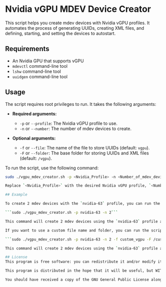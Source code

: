 # Nvidia vGPU MDEV Device Creator

This script helps you create mdev devices with Nvidia vGPU profiles. It automates the process of generating UUIDs, creating XML files, and defining, starting, and setting the devices to autostart.

## Requirements

* An Nvidia GPU that supports vGPU
* `mdevctl` command-line tool
* `lshw` command-line tool
* `uuidgen` command-line tool

## Usage

The script requires root privileges to run. It takes the following arguments:

* **Required arguments:**
  * `-p` or `--profile`: The Nvidia vGPU profile to use.
  * `-n` or `--number`: The number of mdev devices to create.

* **Optional arguments:**
  * `-f` or `--file`: The name of the file to store UUIDs (default: `vgpu`).
  * `-F` or `--folder`: The base folder for storing UUIDs and XML files (default: `/vgpu`).

To run the script, use the following command:

```bash
sudo ./vgpu_mdev_creator.sh -p <Nvidia_Profile> -n <Number_of_mdev_devices> [-f <file_name>] [-F <base_folder>]```

Replace `<Nvidia_Profile>` with the desired Nvidia vGPU profile, `<Number_of_mdev_devices>` with the number of mdev devices you want to create, and optionally specify `<file_name>` and `<base_folder>` if you want to use non-default values.

## Example

To create 2 mdev devices with the `nvidia-63` profile, you can run the script as follows:

```sudo ./vgpu_mdev_creator.sh -p nvidia-63 -n 2```

This command will create 2 mdev devices using the `nvidia-63` profile and store the UUIDs in the `/vgpu/vgpu.uuid` file. It will also create XML files in the /vgpu/vgpu-dev/ folder for each UUID.

If you want to use a custom file name and folder, you can run the script as follows:

```sudo ./vgpu_mdev_creator.sh -p nvidia-63 -n 2 -f custom_vgpu -F /custom_vgpu```

This command will create 2 mdev devices using the `nvidia-63` profile and store the UUIDs in the `/custom_vgpu/custom_vgpu.uuid` file. It will also create XML files in the `/custom_vgpu/custom_vgpu-uuid/` folder for each UUID.

## License
This program is free software: you can redistribute it and/or modify it under the terms of the GNU General Public License as published by the Free Software Foundation, either version 3 of the License, or (at your option) any later version.

This program is distributed in the hope that it will be useful, but WITHOUT ANY WARRANTY; without even the implied warranty of MERCHANTABILITY or FITNESS FOR A PARTICULAR PURPOSE. See the GNU General Public License for more details.

You should have received a copy of the GNU General Public License along with this program. If not, see https://www.gnu.org/licenses/.
